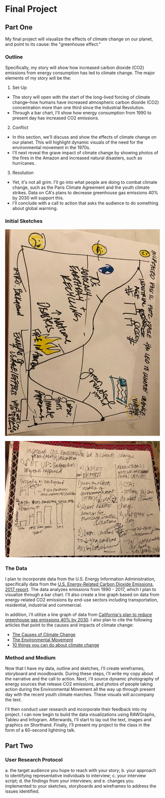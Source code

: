 # Final Project 

## Part One

My final project will visualize the effects of climate change on our planet, and point to its cause: the "greenhouse effect." 

### Outline

Specifically, my story will show how increased carbon dioxide (CO2) emissions from energy consumption has led to climate change. The major elements of my story will be the:

1. Set-Up
* The story will open with the start of the long-lived forcing of climate change–how humans have increased atmospheric carbon dioxide   (CO2) concentration more than one third since the Industrial Revolution. 
* Through a bar chart, I'll show how energy consumption from 1990 to present day has increased CO2 emissions.
  
2. Conflict
* In this section, we'll discuss and show the effects of climate change on our planet. This will highlight dynamic visuals of the need for the environmental movement in the 1970s.
* I'll next reveal the grave impact of climate change by showing photos of the fires in the Amazon and increased natural disasters, such as hurricanes.
 
3. Resolution
* Yet, it's not all grim. I'll go into what people are doing to combat climate change, such as the Paris Climate Agreement and the youth climate strikes. Data on CA's plans to decrease greenhouse gas emissions 40% by 2030 will support this.
* I'll conclude with a call to action that asks the audience to do something about global warming.

### Initial Sketches

![Sketch 1](/IMG-9775.JPG)

![Sketch 2](/co2-emissions-sketch.jpg)

### The Data 

I plan to incorporate data from the U.S. Energy Information Administration, specifically data from the [U.S. Energy-Related Carbon Dioxide Emissions, 2017 report](https://www.eia.gov/environment/emissions/carbon/). The data analyzes emissions from 1990 - 2017, which I plan to visualize through a bar chart. I'll also create a line graph based on data from energy-related CO2 emissions by end-use sectors including transportation, residential, industrial and commercial. 

In addition, i'll utilize a line graph of data from [California's plan to reduce greenhouse gas emissions 40% by 2030](https://www.eia.gov/todayinenergy/detail.php?id=34792). I also plan to cite the following articles that point to the causes and impacts of climate change:

* [The Causes of Climate Change](https://climate.nasa.gov/causes/)
* [The Environmental Movement](https://www.encyclopedia.com/earth-and-environment/ecology-and-environmentalism/environmental-studies/environmental-movement)
* [10 things you can do about climate change](https://davidsuzuki.org/what-you-can-do/top-10-ways-can-stop-climate-change/)

### Method and Medium

Now that I have my data, outline and sketches, I'll create wireframes, storyboard and moodboards. During these steps, i'll write my copy about the narrative and the call to action. Next, i'll source dynamic photography of energy sources that release CO2 emissions, and photos of people taking action during the Environmental Movement all the way up through present day with the recent youth climate marches. These visuals will accompany the text.

I'll then conduct user research and incorporate their feedback into my project. I can now begin to build the data visualizations using RAWGraphs, Tableu and Infogram. Afterwards, I'll start to lay out the text, images and graphics on Shorthand. Finally, I'll present my project to the class in the form of a 60-second lightning talk. 

## Part Two

### User Research Protocol  

a. the target audience you hope to reach with your story; 
b. your approach to identifying representative individuals to interview; 
c. your interview script; 
d. the findings from your interviews; and 
e. changes you implemented to your sketches, storyboards and wireframes to address the issues identified.

